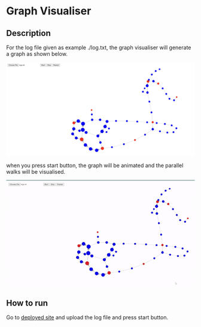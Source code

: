 # Graph Visualiser

## Description

For the log file given as example ./log.txt, the graph visualiser will generate a graph as shown below.

![OriginalGraph](assets/initial.png)

when you press start button, the graph will be animated and the parallel walks will be visualised.

![AnimatedGraph](assets/walker.gif)

## How to run

Go to [deployed site](https://random-walk-visualiser-for-cs-441.vercel.app/) and upload the log file and press start button.